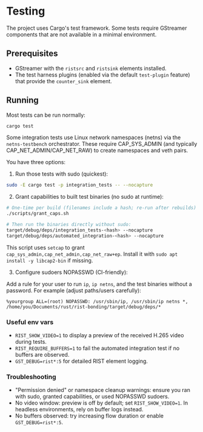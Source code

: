 # Testing

The project uses Cargo's test framework. Some tests require GStreamer
components that are not available in a minimal environment.

## Prerequisites

- GStreamer with the `ristsrc` and `ristsink` elements installed.
- The test harness plugins (enabled via the default `test-plugin` feature)
  that provide the `counter_sink` element.

## Running

Most tests can be run normally:

```bash
cargo test
```

Some integration tests use Linux network namespaces (netns) via the
`netns-testbench` orchestrator. These require CAP_SYS_ADMIN (and typically
CAP_NET_ADMIN/CAP_NET_RAW) to create namespaces and veth pairs.

You have three options:

1) Run those tests with sudo (quickest):

```bash
sudo -E cargo test -p integration_tests -- --nocapture
```

2) Grant capabilities to built test binaries (no sudo at runtime):

```bash
# One-time per build (filenames include a hash; re-run after rebuilds)
./scripts/grant_caps.sh

# Then run the binaries directly without sudo:
target/debug/deps/integration_tests-<hash> --nocapture
target/debug/deps/automated_integration-<hash> --nocapture
```

This script uses `setcap` to grant `cap_sys_admin,cap_net_admin,cap_net_raw+ep`.
Install it with `sudo apt install -y libcap2-bin` if missing.

3) Configure sudoers NOPASSWD (CI-friendly):

Add a rule for your user to run `ip`, `ip netns`, and the test binaries without a password.
For example (adjust paths/users carefully):

```
%yourgroup ALL=(root) NOPASSWD: /usr/sbin/ip, /usr/sbin/ip netns *, /home/you/Documents/rust/rist-bonding/target/debug/deps/*
```

### Useful env vars

- `RIST_SHOW_VIDEO=1` to display a preview of the received H.265 video during tests.
- `RIST_REQUIRE_BUFFERS=1` to fail the automated integration test if no buffers are observed.
- `GST_DEBUG=rist*:5` for detailed RIST element logging.

### Troubleshooting

- "Permission denied" or namespace cleanup warnings: ensure you ran with sudo, granted capabilities, or used NOPASSWD sudoers.
- No video window: preview is off by default; set `RIST_SHOW_VIDEO=1`. In headless environments, rely on buffer logs instead.
- No buffers observed: try increasing flow duration or enable `GST_DEBUG=rist*:5`.
